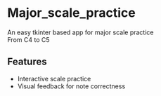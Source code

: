 # Major_scale_practice
An easy tkinter based app for major scale practice  
From C4 to C5  

## Features
- Interactive scale practice
- Visual feedback for note correctness
